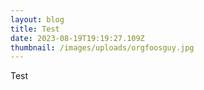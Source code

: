 ```yaml
---
layout: blog
title: Test
date: 2023-08-19T19:19:27.109Z
thumbnail: /images/uploads/orgfoosguy.jpg
---
```

T﻿est